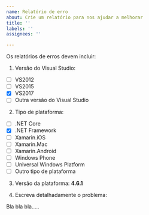 ```yaml
---
name: Relatório de erro
about: Crie um relatório para nos ajudar a melhorar
title: ''
labels: ''
assignees: ''

---
```


Os relatórios de erros devem incluir:

1. Versão do Visual Studio:
* [ ] VS2012
* [ ] VS2015
* [x] VS2017
* [ ] Outra versão do Visual Studio

2. Tipo de plataforma:
* [ ] .NET Core
* [x] .NET Framework
* [ ] Xamarin.iOS
* [ ] Xamarin.Mac
* [ ] Xamarin.Android
* [ ] Windows Phone
* [ ] Universal Windows Platform
* [ ] Outro tipo de plataforma

3. Versão da plataforma: **4.6.1**

4. Escreva detalhadamente o problema:

Bla bla bla.....
